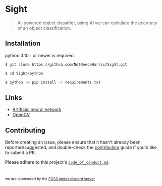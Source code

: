 
# Sight

> Ai-powered object classifier, using AI we can calculate the accuracy of an object classification.


## Installation

python 3.10+ or newer is required.

```bash
$ git clone https://github.com/NotReeceHarris/Sight.git

$ cd Sight/python 

$ python -m pip install -r requirements.txt
```

## Links

- [Artificial neural network](https://en.wikipedia.org/wiki/Artificial_neural_network)
- [OpenCV](https://opencv.org/)

## Contributing
Before creating an issue, please ensure that it hasn't already been reported/suggested, and double-check the [contribution](https://github.com/NotReeceHarris/Sight/blob/main/contribution.md) guide if you'd like to submit a PR.

Please adhere to this project's [`code_of_conduct.md`](https://github.com/NotReeceHarris/Sight/blob/main/CODE_OF_CONDUCT.md).

# 

<sub>we are sponsored by the [FOSS topics discord server](https://discord.gg/7bPxMgFnDD)</sub> <br>
